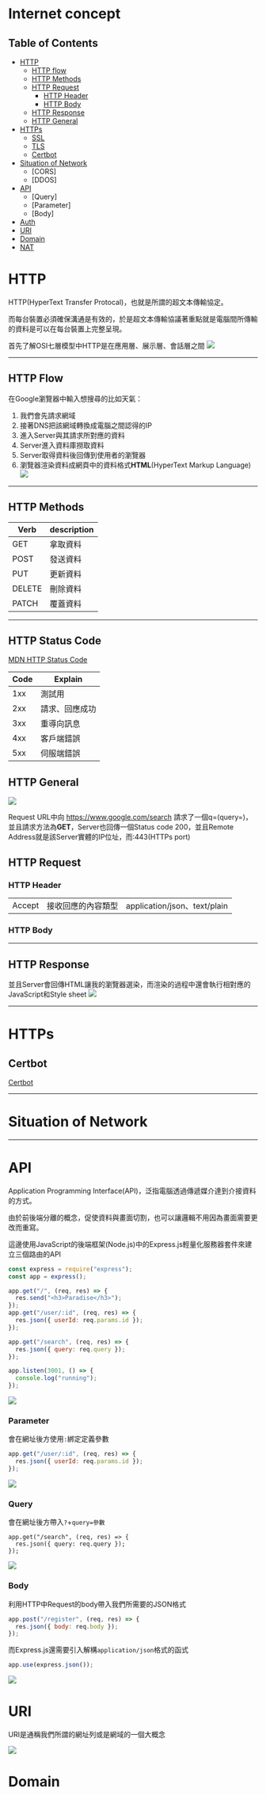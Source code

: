 # Internet concept

## Table of Contents
* [HTTP](#HTTP)
  * [HTTP flow](#HTTP-Flow)
  * [HTTP Methods](#HTTP-Methods)
  * [HTTP Request](#HTTP-Request)
    * [HTTP Header](#HTTP-Header)
    * [HTTP Body](#HTTP-Body})
  * [HTTP Response](#HTTP-Response)
  * [HTTP General](#HTTP-General)
* [HTTPs](#HTTPs)
  * [SSL](#SSL)
  * [TLS](#TLS)
  * [Certbot](#)
* [Situation of Network](#Situation-of-Network)
  * [CORS]
  * [DDOS]
* [API](#API)
  * [Query]
  * [Parameter]
  * [Body]
* [Auth](#)
* [URI](#URI)
* [Domain](#Domain)
* [NAT](#)


# HTTP 
HTTP(HyperText Transfer Protocal)，也就是所謂的超文本傳輸協定。

而每台裝置必須確保溝通是有效的，於是超文本傳輸協議著重點就是電腦間所傳輸的資料是可以在每台裝置上完整呈現。

首先了解OSI七層模型中HTTP是在應用層、展示層、會話層之間
![](https://i.imgur.com/iPuQFjX.jpg)

---

## HTTP Flow

在Google瀏覽器中輸入想搜尋的比如天氣：
1. 我們會先請求網域
2. 接著DNS把該網域轉換成電腦之間認得的IP
3. 進入Server與其請求所對應的資料
4. Server進入資料庫撈取資料
5. Server取得資料後回傳到使用者的瀏覽器
6. 瀏覽器渲染資料成網頁中的資料格式**HTML**(HyperText Markup Language)
![](https://i.imgur.com/7GxBAh4.png)

---
## HTTP Methods

| Verb | description |
| -------- | -------- |
| GET     | 拿取資料     |
| POST     | 發送資料     |
| PUT     | 更新資料     |
| DELETE     | 刪除資料     |
| PATCH     | 覆蓋資料     |

---

## HTTP Status Code

[MDN HTTP Status Code](https://developer.mozilla.org/en-US/docs/Web/HTTP/Status)

| Code | Explain | 
| -------- | -------- |
| 1xx     | 測試用     | 
| 2xx     | 請求、回應成功     | 
| 3xx     | 重導向訊息    |
| 4xx     | 客戶端錯誤     | 
| 5xx     | 伺服端錯誤     | 



## HTTP General
![](https://i.imgur.com/A2WhqPU.png)

Request URL中向 https://www.google.com/search 請求了一個q=(query=)，並且請求方法為**GET**，Server也回傳一個Status code 200，並且Remote Address就是該Server實體的IP位址，而:443(HTTPs port)

## HTTP Request

### HTTP Header



|  |  |  |
| -------- | -------- | -------- |
| Accept     | 接收回應的內容類型     | application/json、text/plain     |


### HTTP Body

---

## HTTP Response
並且Server會回傳HTML讓我的瀏覽器選染，而渲染的過程中還會執行相對應的JavaScript和Style sheet
![](https://i.imgur.com/P8ohFq2.png)

---

# HTTPs

## Certbot
[Certbot](https://certbot.eff.org/)

---

# Situation of Network

---

# API
Application Programming Interface(API)，泛指電腦透過傳遞媒介達到介接資料的方式。

由於前後端分離的概念，促使資料與畫面切割，也可以讓邏輯不用因為畫面需要更改而重寫。


這邊使用JavaScript的後端框架(Node.js)中的Express.js輕量化服務器套件來建立三個路由的API

```javascript
const express = require("express");
const app = express();

app.get("/", (req, res) => {
  res.send("<h3>Paradise</h3>");
});
app.get("/user/:id", (req, res) => {
  res.json({ userId: req.params.id });
});

app.get("/search", (req, res) => {
  res.json({ query: req.query });
});

app.listen(3001, () => {
  console.log("running");
});

```

![](https://i.imgur.com/taQ5jp6.png)

### Parameter
會在網址後方使用`:`綁定定義參數

```javascript
app.get("/user/:id", (req, res) => {
  res.json({ userId: req.params.id });
});
```

![](https://i.imgur.com/52aVwTZ.png)

### Query
會在網址後方帶入`?`+`query=參數`
```javascript=
app.get("/search", (req, res) => {
  res.json({ query: req.query });
});
```
![](https://i.imgur.com/kOq2FA7.png)

### Body
利用HTTP中Request的body帶入我們所需要的JSON格式
```javascript
app.post("/register", (req, res) => {
  res.json({ body: req.body });
});
```

而Express.js還需要引入解構`application/json`格式的函式
```javascript
app.use(express.json());
```
![](https://i.imgur.com/CJSq9Co.png)


# URI 
URI是通稱我們所謂的網址列或是網域的一個大概念

![](https://i.imgur.com/xO15uAX.png)

# Domain
